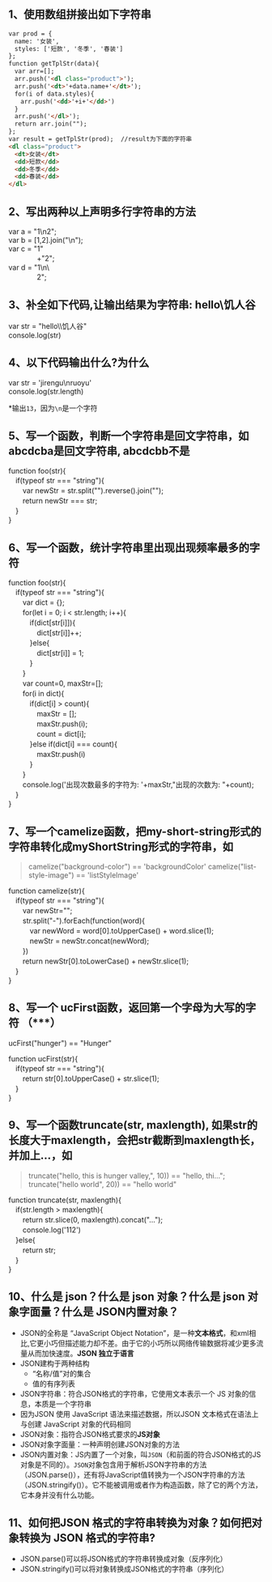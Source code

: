 ## 1、使用数组拼接出如下字符串
```html
var prod = {  
　name: '女装',  
　styles: ['短款', '冬季', '春装']  
};  
function getTplStr(data){  
　var arr=[];  
　arr.push('<dl class="product">');  
　arr.push('<dt>'+data.name+'</dt>');  
　for(i of data.styles){  
　　arr.push('<dd>'+i+'</dd>')  
　}  
　arr.push('</dl>');  
　return arr.join("");  
};  
var result = getTplStr(prod);  //result为下面的字符串  
<dl class="product">  
　<dt>女装</dt>  
　<dd>短款</dd>  
　<dd>冬季</dd>  
　<dd>春装</dd>  
</dl>
```


## 2、写出两种以上声明多行字符串的方法

var a = "1\n2";  
var b = [1,2].join("\n");  
var c = "1"  
　　　　+"2";  
var d = "1\n\  
　　　　2";  

## 3、补全如下代码,让输出结果为字符串: hello\\饥人谷
> 
var str = "hello\\\\饥人谷"  
console.log(str)  



## 4、以下代码输出什么?为什么
> 
var str = 'jirengu\nruoyu'  
console.log(str.length)  

*输出`13`，因为`\n`是一个字符

## 5、写一个函数，判断一个字符串是回文字符串，如 abcdcba是回文字符串, abcdcbb不是
> 
function foo(str){  
　if(typeof str === "string"){  
　　var newStr = str.split("").reverse().join("");  
　　return newStr === str;  
　}  
}  

## 6、写一个函数，统计字符串里出现出现频率最多的字符

> 
function foo(str){  
　if(typeof str === "string"){  
　　var dict = {};  
　　for(let i = 0; i < str.length; i++){  
　　　if(dict[str[i]]){  
　　　　dict[str[i]]++;  
　　　}else{  
　　　　dict[str[i]] = 1;  
　　　}  
　　}  
　　var count=0, maxStr=[];  
　　for(i in dict){  
　　　if(dict[i] > count){  
　　　　maxStr = [];  
　　　　maxStr.push(i);  
　　　　count = dict[i];  
　　　}else if(dict[i] === count){  
　　　　maxStr.push(i)    
　　　}  
　　}  
　　console.log('出现次数最多的字符为: '+maxStr,"出现的次数为: "+count);  
　}  
}  

## 7、写一个camelize函数，把my-short-string形式的字符串转化成myShortString形式的字符串，如
> camelize("background-color") == 'backgroundColor'
camelize("list-style-image") == 'listStyleImage'

> 
function camelize(str){  
　if(typeof str === "string"){  
　　var newStr="";  
　　str.split("-").forEach(function(word){  
　　　var newWord = word[0].toUpperCase() + word.slice(1);  
　　　newStr = newStr.concat(newWord);  
　　})  
　　return newStr[0].toLowerCase() + newStr.slice(1);  
　}  
}

## 8、写一个 ucFirst函数，返回第一个字母为大写的字符 （***）
> 
ucFirst("hunger") == "Hunger"

> 
function ucFirst(str){  
　if(typeof str === "string"){  
　　return str[0].toUpperCase() + str.slice(1);  
　}  
}  

## 9、写一个函数truncate(str, maxlength), 如果str的长度大于maxlength，会把str截断到maxlength长，并加上...，如

> truncate("hello, this is hunger valley,", 10)) == "hello, thi...";
truncate("hello world", 20)) == "hello world"

> 
function truncate(str, maxlength){  
　if(str.length > maxlength){  
　　return str.slice(0, maxlength).concat("...");  
　　console.log('112')  
　}else{  
　　return str;  
　}  
}

## 10、什么是 json？什么是 json 对象？什么是 json 对象字面量？什么是 JSON内置对象？

* JSON的全称是 “JavaScript Object Notation”，是一种**文本格式**，和xml相比,它更小巧但描述能力却不差。由于它的小巧所以网络传输数据将减少更多流量从而加快速度。**JSON 独立于语言**
* JSON建构于两种结构
    * “名称/值”对的集合
    * 值的有序列表
* JSON字符串：符合JSON格式的字符串，它使用文本表示一个 JS 对象的信息，本质是一个字符串
* 因为JSON 使用 JavaScript 语法来描述数据，所以JSON 文本格式在语法上与创建 JavaScript 对象的代码相同
* JSON对象：指符合JSON格式要求的**JS对象**
* JSON对象字面量：一种声明创建JSON对象的方法
* JSON内置对象：JS内置了一个对象，叫`JSON`（和前面的符合JSON格式的JS对象是不同的）。`JSON`对象包含用于解析JSON字符串的方法（JSON.parse()），还有将JavaScript值转换为一个JSON字符串的方法（JSON.stringify()）。它不能被调用或者作为构造函数，除了它的两个方法，它本身并没有什么功能。

## 11、如何把JSON 格式的字符串转换为对象？如何把对象转换为 JSON 格式的字符串?
* JSON.parse()可以将JSON格式的字符串转换成对象（反序列化）
* JSON.stringify()可以将对象转换成JSON格式的字符串（序列化）
